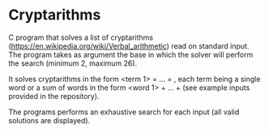 # Cryptarithms

C program that solves a list of cryptarithms (https://en.wikipedia.org/wiki/Verbal_arithmetic) read on standard input. The program takes as argument the base in which the solver will perform the search (minimum 2, maximum 26).

It solves cryptarithms in the form <term 1> = ... = <term N>, each term being a single word or a sum of words in the form <word 1> + ... + <word N> (see example inputs provided in the repository).
  
The programs performs an exhaustive search for each input (all valid solutions are displayed).

